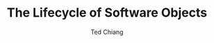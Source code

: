 ---
title: The Lifecycle of Software Objects
author: Ted Chiang
readingDate: 2015-01-18
purchaseLink:
---